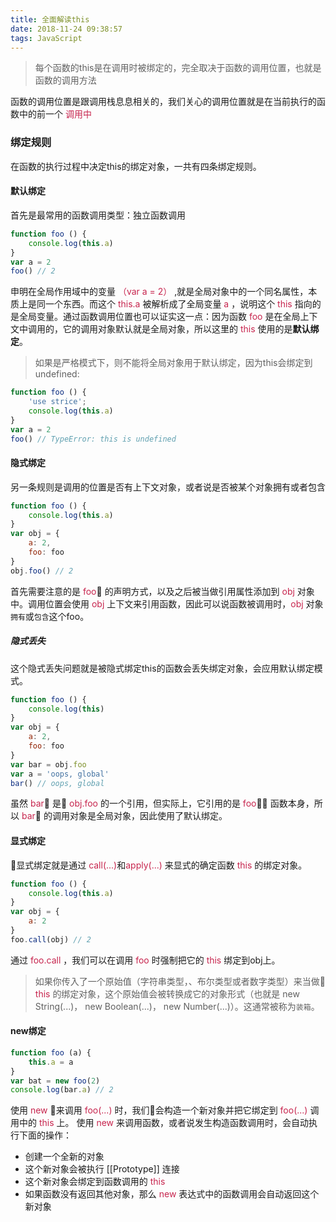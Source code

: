 ```yaml
---
title: 全面解读this
date: 2018-11-24 09:38:57
tags: JavaScript
---
```


> 每个函数的this是在调用时被绑定的，完全取决于函数的调用位置，也就是函数的调用方法

函数的调用位置是跟调用栈息息相关的，我们关心的调用位置就是在当前执行的函数中的前一个 <font color=#c7254e>调用中</font>

### 绑定规则
在函数的执行过程中决定this的绑定对象，一共有四条绑定规则。

#### 默认绑定
首先是最常用的函数调用类型：独立函数调用

```js
function foo () {
    console.log(this.a)
}
var a = 2
foo() // 2
```
申明在全局作用域中的变量 <font color=#c7254e>（var a = 2）</font> ,就是全局对象中的一个同名属性，本质上是同一个东西。而这个 <font color=#c7254e>this.a</font> 被解析成了全局变量 <font color=#c7254e>a</font> ，说明这个 <font color=#c7254e>this</font> 指向的是全局变量。通过函数调用位置也可以证实这一点：因为函数 <font color=#c7254e>foo</font> 是在全局上下文中调用的，它的调用对象默认就是全局对象，所以这里的 <font color=#c7254e>this</font> 使用的是**默认绑定**。

> 如果是严格模式下，则不能将全局对象用于默认绑定，因为this会绑定到undefined:

```js
function foo () {
    'use strice';
    console.log(this.a)
}
var a = 2
foo() // TypeError: this is undefined
```

#### 隐式绑定
另一条规则是调用的位置是否有上下文对象，或者说是否被某个对象拥有或者包含

```js
function foo () {
    console.log(this.a)
}
var obj = {
    a: 2,
    foo: foo
}
obj.foo() // 2
```

首先需要注意的是 <font color=#c7254e>foo</font> 的声明方式，以及之后被当做引用属性添加到 <font color=#c7254e>obj</font> 对象中。调用位置会使用 <font color=#c7254e>obj</font> 上下文来引用函数，因此可以说函数被调用时，<font color=#c7254e>obj</font> 对象`拥有`或`包含`这个foo。

##### 隐式丢失
这个隐式丢失问题就是被隐式绑定this的函数会丢失绑定对象，会应用默认绑定模式。

```js
function foo () {
    console.log(this)
}
var obj = {
    a: 2,
    foo: foo
}
var bar = obj.foo
var a = 'oops, global'
bar() // oops, global
```

虽然 <font color=#c7254e>bar</font> 是 <font color=#c7254e>obj.foo</font>  的一个引用，但实际上，它引用的是 <font color=#c7254e>foo</font> 函数本身，所以 <font color=#c7254e>bar</font> 的调用对象是全局对象，因此使用了默认绑定。

#### 显式绑定
显式绑定就是通过 <font color=#c7254e>call(...)</font>和<font color=#c7254e>apply(...)</font> 来显式的确定函数 <font color=#c7254e>this</font> 的绑定对象。

```js
function foo () {
    console.log(this.a)
}
var obj = {
    a: 2
}
foo.call(obj) // 2
```
通过 <font color=#c7254e>foo.call</font> ，我们可以在调用 <font color=#c7254e>foo</font> 时强制把它的 <font color=#c7254e>this</font> 绑定到obj上。
> 如果你传入了一个原始值（字符串类型，、布尔类型或者数字类型）来当做 <font color=#c7254e>this</font> 的绑定对象，这个原始值会被转换成它的对象形式（也就是 new String(...)， new Boolean(...)， new Number(...)）。这通常被称为`装箱`。

#### new绑定

```js
function foo (a) {
    this.a = a
}
var bat = new foo(2)
console.log(bar.a) // 2
```
使用 <font color=#c7254e>new</font> 来调用 <font color=#c7254e>foo(...)</font> 时，我们会构造一个新对象并把它绑定到 <font color=#c7254e>foo(...)</font> 调用中的 <font color=#c7254e>this</font> 上。
使用 <font color=#c7254e>new</font> 来调用函数，或者说发生构造函数调用时，会自动执行下面的操作：
* 创建一个全新的对象
* 这个新对象会被执行 [[Prototype]] 连接
* 这个新对象会绑定到函数调用的 <font color=#c7254e>this</font>
* 如果函数没有返回其他对象，那么 <font color=#c7254e>new</font> 表达式中的函数调用会自动返回这个新对象